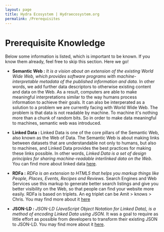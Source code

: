 ```yaml
---
layout: page
title: Hydra Ecosystem | Hydraecosystem.org
permalink: /Prerequisites
---
```


# Prerequisite Knowledge

Below some information is listed, which is important to be known. If you know them already, feel free to skip this section. Here we go!

* **Semantic Web :** _It is a vision about an extension of the existing World Wide Web, which provides software programs with machine-interpretable metadata of the published information and data._ In other words, we add further data descriptors to otherwise existing content and data on the Web. As a result, computers are able to make meaningful interpretations similar to the way humans process information to achieve their goals. It can also be interperated as a solution to a problem we are currently facing with World Wide Web. The problem is that data is not readable by machine. To machine it's nothing more than a chunk of random bits. So in order to make data meaningful to machines, semantic web was introduced.

* **Linked Data :** Linked Data is one of the core pillars of the Semantic Web, also known as the Web of Data. The Semantic Web is about making links between datasets that are understandable not only to humans, but also to machines, and Linked Data provides the best practices for making these links possible. In other words, _Linked Data is a set of design principles for sharing machine-readable interlinked data on the Web_. You can find more about linked data [here](https://www.w3.org/standards/semanticweb/data).

* **RDFa :** _RDFa is an extension to HTML5 that helps you markup things like People, Places, Events, Recipes and Reviews._ Search Engines and Web Services use this markup to generate better search listings and give you better visibility on the Web, so that people can find your website more easily. RDFa is based on triplets. An eg triplet can be Amit > knows > Chris. You may find more about it [here](https://www.w3.org/RDF/)

* **JSON-LD :** _JSON-LD (JavaScript Object Notation for Linked Data), is a method of encoding Linked Data using JSON._ It was a goal to require as little effort as possible from developers to transform their existing JSON to JSON-LD. You may find more about it [here](https://en.wikipedia.org/wiki/JSON-LD). 
